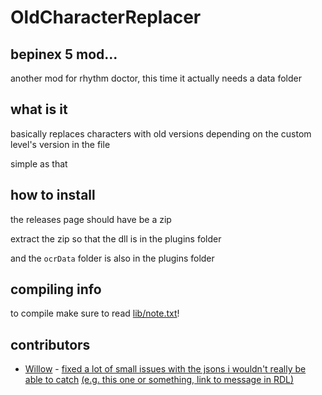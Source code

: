 # OldCharacterReplacer

## bepinex 5 mod...

another mod for rhythm doctor, this time it actually needs a data folder

## what is it

basically replaces characters with old versions depending on the custom level's version in the file

simple as that


## how to install

the releases page should have be a zip

extract the zip so that the dll is in the plugins folder

and the `ocrData` folder is also in the plugins folder


## compiling info

to compile make sure to read [lib/note.txt](lib/note.txt)!


## contributors

- [Willow](https://github.com/willowpoke) - [fixed a lot of small issues with the jsons i wouldn't really be able to catch](https://github.com/raf13lol/OldCharacterReplacer/pull/1) [(e.g. this one or something, link to message in RDL)](https://discord.com/channels/296802696243970049/298297906509774848/1340129198945210409)